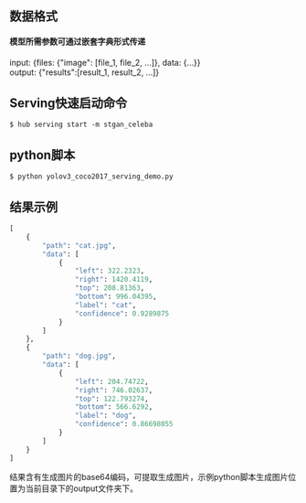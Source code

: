 ## 数据格式  
#### 模型所需参数可通过嵌套字典形式传递
input: {files: {"image": [file_1, file_2, ...]}, data: {...}}  
output: {"results":[result_1, result_2, ...]}  

## Serving快速启动命令  
```shell  
$ hub serving start -m stgan_celeba  
```  

## python脚本  
```shell
$ python yolov3_coco2017_serving_demo.py
```

## 结果示例  
```python
[  
    {  
        "path": "cat.jpg",  
        "data": [  
            {  
                "left": 322.2323,  
                "right": 1420.4119,  
                "top": 208.81363,  
                "bottom": 996.04395,  
                "label": "cat",  
                "confidence": 0.9289875  
            }  
        ]  
    },  
    {  
        "path": "dog.jpg",  
        "data": [  
            {  
                "left": 204.74722,  
                "right": 746.02637,  
                "top": 122.793274,  
                "bottom": 566.6292,  
                "label": "dog",  
                "confidence": 0.86698055  
            }  
        ]  
    }  
]  
```
结果含有生成图片的base64编码，可提取生成图片，示例python脚本生成图片位置为当前目录下的output文件夹下。
